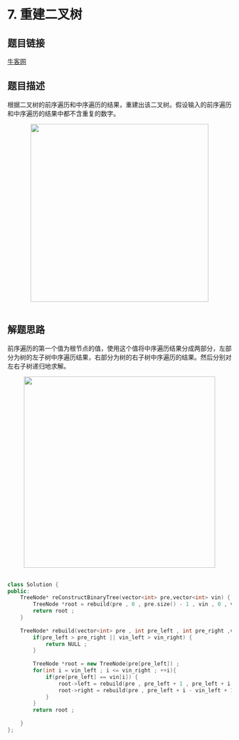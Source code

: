 # 7. 重建二叉树

## 题目链接

[牛客网](https://www.nowcoder.com/practice/8a19cbe657394eeaac2f6ea9b0f6fcf6?tpId=13&tqId=11157&tPage=1&rp=1&ru=/ta/coding-interviews&qru=/ta/coding-interviews/question-ranking&from=cyc_github)

## 题目描述

根据二叉树的前序遍历和中序遍历的结果，重建出该二叉树。假设输入的前序遍历和中序遍历的结果中都不含重复的数字。



<div align="center"> <img src="https://cs-notes-1256109796.cos.ap-guangzhou.myqcloud.com/image-20191102210342488.png" width="400"/> </div><br>

## 解题思路

前序遍历的第一个值为根节点的值，使用这个值将中序遍历结果分成两部分，左部分为树的左子树中序遍历结果，右部分为树的右子树中序遍历的结果。然后分别对左右子树递归地求解。

<div align="center"> <img src="https://cs-notes-1256109796.cos.ap-guangzhou.myqcloud.com/60c4a44c-7829-4242-b3a1-26c3b513aaf0.gif" width="430px"> </div><br>

```C++
class Solution {
public:
    TreeNode* reConstructBinaryTree(vector<int> pre,vector<int> vin) {
        TreeNode *root = rebuild(pre , 0 , pre.size() - 1 , vin , 0 , vin.size() - 1) ; 
        return root ; 
    }
    
    TreeNode* rebuild(vector<int> pre , int pre_left , int pre_right ,vector<int> vin , int  vin_left , int vin_right) {
        if(pre_left > pre_right || vin_left > vin_right) {
            return NULL ; 
        }
        
        TreeNode *root = new TreeNode(pre[pre_left]) ; 
        for(int i = vin_left ; i <= vin_right ; ++i){
            if(pre[pre_left] == vin[i]) {
                root->left = rebuild(pre , pre_left + 1 , pre_left + i - vin_left , vin , vin_left , i) ; 
                root->right = rebuild(pre , pre_left + i - vin_left + 1 , pre_right , vin , i + 1 , vin_right ) ; 
            }
        }
        return root ; 
        
    }
};
```